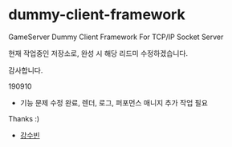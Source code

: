 # dummy-client-framework
GameServer Dummy Client Framework For TCP/IP Socket Server

현재 작업중인 저장소로, 완성 시 해당 리드미 수정하겠습니다.

감사합니다.

 190910
  - 기능 문제 수정 완료, 렌더, 로그, 퍼포먼스 매니지 추가 작업 필요

Thanks :)
  - [강수빈](https://github.com/Lyricia)
